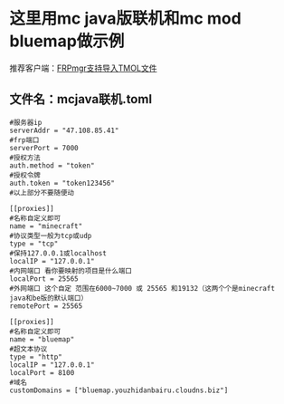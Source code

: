 # 这里用mc java版联机和mc mod bluemap做示例 
推荐客户端：[FRPmgr支持导入TMOL文件](https://github.com/koho/frpmgr/releases/tag/v1.19.2)
## 文件名：mcjava联机.toml
```
#服务器ip
serverAddr = "47.108.85.41"
#frp端口
serverPort = 7000
#授权方法
auth.method = "token"
#授权令牌
auth.token = "token123456"
#以上部分不要随便动

[[proxies]]
#名称自定义即可
name = "minecraft"
#协议类型一般为tcp或udp
type = "tcp"
#保持127.0.0.1或localhost
localIP = "127.0.0.1"
#内网端口 看你要映射的项目是什么端口
localPort = 25565
#外网端口 这个自定 范围在6000~7000 或 25565 和19132（这两个个是minecraft java和be版的默认端口）
remotePort = 25565

[[proxies]]
#名称自定义即可
name = "bluemap"
#超文本协议
type = "http"
localIP = "127.0.0.1"
localPort = 8100
#域名
customDomains = ["bluemap.youzhidanbairu.cloudns.biz"]
```